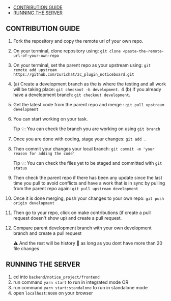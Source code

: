 - [CONTRIBUTION GUIDE](#contribution-guide)
- [RUNNING THE SERVER](#running-the-server)

## CONTRIBUTION GUIDE

1. Fork the repository and copy the remote url of your own repo.
2. On your terminal, clone repository using: `git clone <paste-the-remote-url-of-your-own-repo`
3. On your terminal, set the parent repo as your upstream using: `git remote add upstream https://github.com/zurichat/zc_plugin_noticeboard.git`
4. (a) Create a development branch as the is where the testing and all work will be taking place: `git checkout -b development.` 4 (b) If you already have a development branch: `git checkout development`.
5. Get the latest code from the parent repo and merge : `git pull upstream development`
6. You can start working on your task.

   Tip :bulb:: You can check the branch you are working on using `git branch`

7. Once you are done with coding, stage your changes: `git add .`
8. Then commit your changes your local branch: `git commit -m 'your reason for adding the code'`

   Tip :bulb:: You can check the files yet to be staged and committed with `git status`

9. Then check the parent repo if there has been any update since the last time you pull to avoid conflicts and have a work that is in sync by pulling from the parent repo again: `git pull upstream development`
10. Once it is done merging, push your changes to your own repo: `git push origin development`
11. Then go to your repo, click on make contributions (if create a pull request doesn't show up) and create a pull request.
12. Compare parent development branch with your own development branch and create a pull request

    :warning: And the rest will be history :slightly_smiling_face: as long as you dont have more than 20 file changes


## RUNNING THE SERVER

1. cd into `backend/notice_project/frontend`
2. run command `yarn start` to run in integrated mode
   OR
3. run command `yarn start:standalone` to run in standalone mode
4. open `localhost:8080` on your browser
